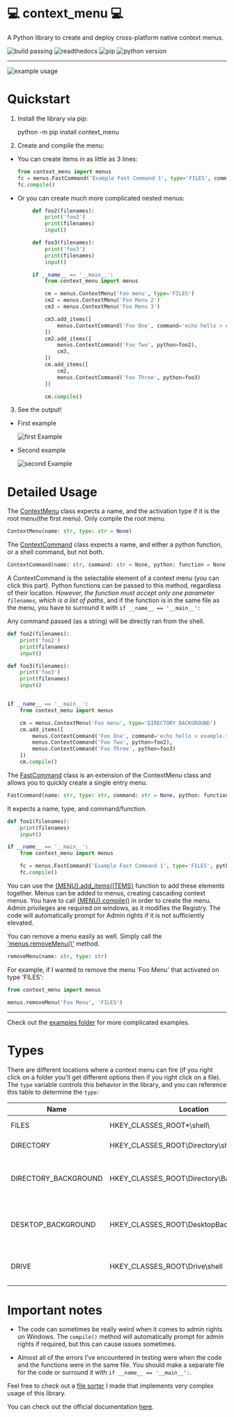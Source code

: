 # 💻 context_menu 💻

A Python library to create and deploy cross-platform native context menus.

![build passing](https://travis-ci.com/saleguas/context_menu.svg?token=STF1haAqx5Xq2x9zdkHH&branch=master)   ![readthedocs](https://img.shields.io/readthedocs/context_menu) ![pip](https://img.shields.io/badge/pip-context__menu-blue) ![python version](https://img.shields.io/pypi/pyversions/context_menu)

* * *

![example usage](media/thumbnail2.gif)

# Quickstart

1.  Install the library via pip:


    python -m pip install context_menu

2.  Create and compile the menu:

-   You can create items in as little as 3 lines:
    ```python
    from context_menu import menus
    fc = menus.FastCommand('Example Fast Command 1', type='FILES', command='echo Hello')
    fc.compile()
    ```
-   Or you can create much more complicated nested menus:

```Python
        def foo2(filenames):
            print('foo2')
            print(filenames)
            input()

        def foo3(filenames):
            print('foo3')
            print(filenames)
            input()

        if __name__ == '__main__':
            from context_menu import menus

            cm = menus.ContextMenu('Foo menu', type='FILES')
            cm2 = menus.ContextMenu('Foo Menu 2')
            cm3 = menus.ContextMenu('Foo Menu 3')

            cm3.add_items([
                menus.ContextCommand('Foo One', command='echo hello > example.txt'),
            ])
            cm2.add_items([
                menus.ContextCommand('Foo Two', python=foo2),
                cm3,
            ])
            cm.add_items([
                cm2,
                menus.ContextCommand('Foo Three', python=foo3)
            ])

            cm.compile()
```

3.  See the output!

-   First example

    ![first Example](media/first_example.png)

-   Second example

    ![second Example](media/second_example.png)

# Detailed Usage

The [ContextMenu](https://context-menu.readthedocs.io/en/latest/context_menu.html#context_menu.menus.ContextMenu) class expects a name, and the activation type if it is the root menu(the first menu). Only compile the root menu.

```Python
ContextMenu(name: str, type: str = None)
```

The [ContextCommand](https://context-menu.readthedocs.io/en/latest/context_menu.html#context_menu.menus.ContextCommand) class expects a name, and either a python function, or a shell command, but not both.

```Python
ContextCommand(name: str, command: str = None, python: function = None)
```

A ContextCommand is the selectable element of a context menu (you can click this part). Python functions can be passed to this method, regardless of their location. *However, the function must accept only one parameter `filenames`, which is a list of paths*, and if the function is in the same file as the menu, you have to surround it with `if __name__ == '__main__':`

Any command passed (as a string) will be directly ran from the shell.

```Python
def foo2(filenames):
    print('foo2')
    print(filenames)
    input()

def foo3(filenames):
    print('foo3')
    print(filenames)
    input()


if __name__ == '__main__':
    from context_menu import menus

    cm = menus.ContextMenu('Foo menu', type='DIRECTORY_BACKGROUND')
    cm.add_items([
        menus.ContextCommand('Foo One', command='echo hello > example.txt'),
        menus.ContextCommand('Foo Two', python=foo2),
        menus.ContextCommand('Foo Three', python=foo3)
    ])
    cm.compile()
```

The [FastCommand](https://context-menu.readthedocs.io/en/latest/context_menu.html#context_menu.menus.FastCommand) class is an extension of the ContextMenu class and allows you to quickly create a single entry menu.

```python
FastCommand(name: str, type: str, command: str = None, python: function = None)
```

It expects a name, type, and command/function.

```python
def foo1(filenames):
    print(filenames)
    input()

if __name__ == '__main__':
    from context_menu import menus

    fc = menus.FastCommand('Example Fast Command 1', type='FILES', python=foo1)
    fc.compile()
```

You can use the [{MENU}.add_items{ITEMS}](https://context-menu.readthedocs.io/en/latest/context_menu.html#context_menu.menus.ContextMenu.add_items) function to add these elements together. Menus can be added to menus, creating cascading context menus. You have to call [{MENU}.compile()](https://context-menu.readthedocs.io/en/latest/context_menu.html#context_menu.menus.ContextMenu.compile) in order to create the menu. Admin privileges are required on windows, as it modifies the Registry. The code will automatically prompt for Admin rights if it is not sufficiently elevated.


You can remove a menu easily as well. Simply call the ['menus.removeMenu()']() method.

```python
removeMenu(name: str, type: str)
```

For example, if I wanted to remove the menu 'Foo Menu' that activated on type 'FILES':
```python
from context_menu import menus

menus.removeMenu('Foo Menu', 'FILES')
```
---
Check out the [examples folder](examples) for more complicated examples.


# Types

There are different locations where a context menu can fire (if you right click on a folder you'll get different options then if you right click on a file).  The `type` variable controls this behavior in the library, and you can reference this table to determine the `type`:

| Name                 | Location                                        | Action                                   |
| -------------------- | ----------------------------------------------- | ---------------------------------------- |
| FILES                | HKEY_CLASSES_ROOT\*\\shell\\                    | Opens on a file                          |
| DIRECTORY            | HKEY_CLASSES_ROOT\\Directory\\shell             | Opens on a directory                     |
| DIRECTORY_BACKGROUND | HKEY_CLASSES_ROOT\\Directory\\Background\\shell | Opens on the background of the Directory |
| DESKTOP_BACKGROUND   | HKEY_CLASSES_ROOT\\DesktopBackground\\Shell     | Opens on the background of the Desktop   |
| DRIVE                | HKEY_CLASSES_ROOT\\Drive\\shell                 | Opens on the drives(think USBs)          |

# Important notes

-   The code can sometimes be really weird when it comes to admin rights on Windows. The `compile()` method will automatically prompt for admin rights if required, but this can cause issues sometimes.

-   Almost all of the errors I've encountered in testing were when the code and the functions were in the same file. You should make a separate file for the code or surround it with `if __name__ == '__main__':`.

Feel free to check out a [file sorter](https://github.com/saleguas/freshen) I made that implements very complex usage of this library.

You can check out the official documentation [here](https://context-menu.readthedocs.io/en/latest/index.html).
